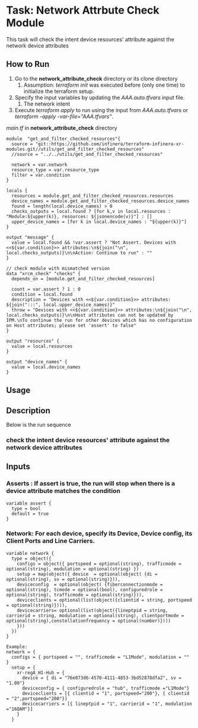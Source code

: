 # Task: Network Attrbute Check Module
This task will check the intent device resources' attribute against the network device attributes
## How to Run 
  1. Go to the **network_attribute_check** directory or its clone directory
     1. Assumption: *terraform init* was executed before (only one time) to initialize the terraform setup.
  2. Specify the input variables by updating the *AAA.auto.tfvars* input file. 
     1. The network intent
  3. Execute *terraform apply* to run using the input from *AAA.auto.tfvars* or *terraform -apply -var-file="AAA.tfvars"*. 

*main.tf* in **network_attribute_check** directory
```
module  "get_and_filter_checked_resources"{
  source = "git::https://github.com/infinera/terraform-infinera-xr-modules.git//utils/get_and_filter_checked_resources"
  //source = "../../utils/get_and_filter_checked_resources"

  network = var.network
  resource_type = var.resource_type
  filter = var.condition
}

locals {
  resources = module.get_and_filter_checked_resources.resources
  device_names = module.get_and_filter_checked_resources.device_names
  found = length(local.device_names) > 0
  checks_outputs = local.found ? [for k,v in local.resources : "Module:${upper(k)}, resources: ${jsonencode(v)}"] : []
  upper_device_names = [for k in local.device_names : "${upper(k)}"]
}

output "message" {
  value = local.found && !var.assert ? "Not Assert. Devices with <<${var.condition}>> attributes:\n${join("\n", local.checks_outputs)}\n\nAction: Continue to run" : ""
}

// check module with mismatched version
data "xrcm_check" "checks" {
  depends_on = [module.get_and_filter_checked_resources] 

  count = var.assert ? 1 : 0
  condition = local.found
  description = "Devices with <<${var.condition}>> attributes: ${join(":::", local.upper_device_names)}"
  throw = "Devices with <<${var.condition}>> attributes:\n${join("\n", local.checks_outputs)}\n\nHost attributes can not be updated by IPM.\nTo continue the run for other devices which has no configuration on Host attributes; please set 'assert' to false"
}

output "resources" {
  value = local.resources
}

output "device_names" {
  value = local.device_names
}

```
## Usage
## Description
Below is the run sequence
### check the intent device resources' attribute against the network device attributes

## Inputs
### Asserts : If assert is true, the run will stop when there is a device attribute matches the condition
```
variable assert { 
  type = bool
  default = true 
}
```
### Network: For each device, specify its Device, Device config, its Client Ports and Line Carriers.
```
variable network {
  type = object({
    configs = object({ portspeed = optional(string), trafficmode = optional(string), modulation = optional(string) })
    setup = map(object({ device  = optional(object( {di = optional(string), sv = optional(string)})),
    deviceconfig  = optional(object( {fiberconnectionmode = optional(string), tcmode = optional(bool), configuredrole = optional(string), trafficmode = optional(string)})),
    deviceclients = optional(list(object({clientid = string, portspeed = optional(string)}))),
    devicecarriers= optional(list(object({lineptpid = string, carrierid = string, modulation = optional(string), clientportmode = optional(string),constellationfrequency = optional(number)})))
    }))
  })
}

Example:
network = {
  configs = { portspeed = "", trafficmode = "L1Mode", modulation = "" }
  setup = {
    xr-regA_H1-Hub = {
      device = { di = "76e073d6-4570-4111-4853-3bd52878dfa2", sv = "1.00"}
      deviceconfig = { configuredrole = "hub", trafficmode ="L1Mode"}
      deviceclients = [{ clientid = "1", portspeed="200"}, { clientid = "2",portspeed="200"}]
      devicecarriers = [{ lineptpid = "1", carrierid = "1", modulation ="16QAM"}] 
    }
  }
```